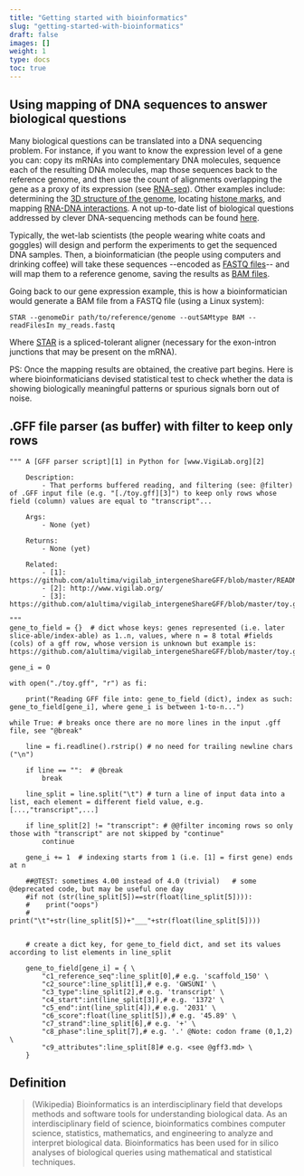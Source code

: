 ```yaml
---
title: "Getting started with bioinformatics"
slug: "getting-started-with-bioinformatics"
draft: false
images: []
weight: 1
type: docs
toc: true
---
```


## Using mapping of DNA sequences to answer biological questions
Many biological questions can be translated into a DNA sequencing problem. For instance, if you want to know the expression level of a gene you can: copy its mRNAs into complementary DNA molecules, sequence each of the resulting DNA molecules, map those sequences back to the reference genome, and then use the count of alignments overlapping the gene as a proxy of its expression (see [RNA-seq][1]). Other examples include: determining the [3D structure of the genome][2], locating [histone marks][3], and mapping [RNA-DNA interactions][4]. A not up-to-date list of biological questions addressed by clever DNA-sequencing methods can be found [here][5]. 

Typically, the wet-lab scientists (the people wearing white coats and goggles) will design and perform the experiments to get the sequenced DNA samples. Then, a bioinformatician (the people using computers and drinking coffee) will take these sequences --encoded as [FASTQ files][6]-- and will map them to a reference genome, saving the results as [BAM files][7].

Going back to our gene expression example, this is how a bioinformatician would generate a BAM file from a FASTQ file (using a Linux system):

    STAR --genomeDir path/to/reference/genome --outSAMtype BAM --readFilesIn my_reads.fastq

Where [STAR][8] is a spliced-tolerant aligner (necessary for the exon-intron junctions that may be present on the mRNA).

PS: Once the mapping results are obtained, the creative part begins. Here is where bioinformaticians devised statistical test to check whether the data is showing biologically meaningful patterns or spurious signals born out of noise.


  [1]: http://www.nature.com/nmeth/journal/v5/n7/full/nmeth.1226.html
  [2]: http://science.sciencemag.org/content/326/5950/289
  [3]: http://science.sciencemag.org/content/316/5830/1497
  [4]: http://dx.doi.org/10.1016/j.cub.2017.01.011
  [5]: https://liorpachter.wordpress.com/seq/
  [6]: https://en.wikipedia.org/wiki/FASTQ_format
  [7]: http://software.broadinstitute.org/software/igv/bam
  [8]: https://www.ncbi.nlm.nih.gov/pmc/articles/PMC4631051/

## .GFF file parser (as buffer) with filter to keep only rows
    
    """ A [GFF parser script][1] in Python for [www.VigiLab.org][2]
    
        Description: 
            - That performs buffered reading, and filtering (see: @filter) of .GFF input file (e.g. "[./toy.gff][3]") to keep only rows whose field (column) values are equal to "transcript"...
        
        Args:
            - None (yet)

        Returns:
            - None (yet)

        Related:
            - [1]: https://github.com/a1ultima/vigilab_intergeneShareGFF/blob/master/README.md
            - [2]: http://www.vigilab.org/
            - [3]: https://github.com/a1ultima/vigilab_intergeneShareGFF/blob/master/toy.gff
    
    """
    gene_to_field = {}  # dict whose keys: genes represented (i.e. later slice-able/index-able) as 1..n, values, where n = 8 total #fields (cols) of a gff row, whose version is unknown but example is: https://github.com/a1ultima/vigilab_intergeneShareGFF/blob/master/toy.gff

    gene_i = 0

    with open("./toy.gff", "r") as fi:

        print("Reading GFF file into: gene_to_field (dict), index as such: gene_to_field[gene_i], where gene_i is between 1-to-n...")
    
    while True: # breaks once there are no more lines in the input .gff file, see "@break"

        line = fi.readline().rstrip() # no need for trailing newline chars ("\n")

        if line == "":  # @break
            break
        
        line_split = line.split("\t") # turn a line of input data into a list, each element = different field value, e.g. [...,"transcript",...]

        if line_split[2] != "transcript": # @@filter incoming rows so only those with "transcript" are not skipped by "continue"
            continue

        gene_i += 1  # indexing starts from 1 (i.e. [1] = first gene) ends at n

        ##@TEST: sometimes 4.00 instead of 4.0 (trivial)   # some @deprecated code, but may be useful one day
        #if not (str(line_split[5])==str(float(line_split[5]))):
        #    print("oops")
        #    print("\t"+str(line_split[5])+"___"+str(float(line_split[5])))


        # create a dict key, for gene_to_field dict, and set its values according to list elements in line_split

        gene_to_field[gene_i] = { \
            "c1_reference_seq":line_split[0],# e.g. 'scaffold_150' \
            "c2_source":line_split[1],# e.g. 'GWSUNI' \
            "c3_type":line_split[2],# e.g. 'transcript' \
            "c4_start":int(line_split[3]),# e.g. '1372' \
            "c5_end":int(line_split[4]),# e.g. '2031' \
            "c6_score":float(line_split[5]),# e.g. '45.89' \
            "c7_strand":line_split[6],# e.g. '+' \
            "c8_phase":line_split[7],# e.g. '.' @Note: codon frame (0,1,2) \
            "c9_attributes":line_split[8]# e.g. <see @gff3.md> \
        }


  

## Definition
> (Wikipedia) Bioinformatics  is an interdisciplinary field that develops methods and software tools for understanding biological data. As an interdisciplinary field of science, bioinformatics combines computer science, statistics, mathematics, and engineering to analyze and interpret biological data. Bioinformatics has been used for in silico analyses of biological queries using mathematical and statistical techniques.

